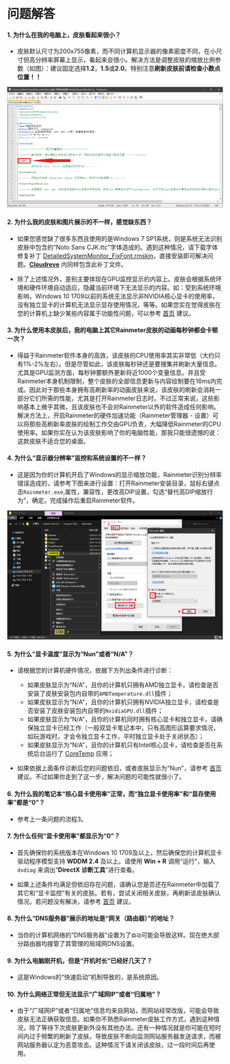 # 问题解答


#### 1. 为什么在我的电脑上，皮肤看起来很小？

* 皮肤默认尺寸为200x755像素，而不同计算机显示器的像素密度不同，在小尺寸但高分辨率屏幕上显示，看起来会很小。解决方法是调整皮肤的缩放比例参数（如图）：建议固定选择**1.2**，**1.5**或**2.0**。特别注意**刷新皮肤前请检查小数点位置！！**

![](https://raw.githubusercontent.com/Lssg97/DetailedSystemMonitor/master/Image/1.png)


#### 2. 为什么我的皮肤和图片展示的不一样，感觉缺东西？

* 如果您感觉缺了很多东西且使用的是Windows 7 SP1系统，则是系统无法识别皮肤中包含的“Noto Sans CJK.ttc”字体造成的。遇到这种情况，请下载字体修复补丁 [DetailedSystemMonitor_FixFont.rmskin](https://github.com/Lssg97/DetailedSystemMonitor/raw/master/Font/DetailedSystemMonitor_FixFont.rmskin)，直接安装即可解决问题。[**Cloudreve**](https://file.ykdlb.cn/#/s/9oud?path=%2F) 内同样包含此补丁文件。

* 除了上述情况外，差别主要体现在GPU监控显示的内容上。皮肤会根据系统环境和硬件环境自动适应，隐藏当前环境下无法显示的内容。如：受到系统环境影响，Windows 10 1709以前的系统无法显示非NVIDIA核心显卡的使用率，没有独立显卡的计算机无法显示显存使用情况，等等。如果您实在觉得皮肤在您的计算机上缺少某些内容属于功能性问题，可以参考 [首页](https://github.com/Lssg97/DetailedSystemMonitor) 建议。


#### 3. 为什么使用本皮肤后，我的电脑上其它Rainmeter皮肤的动画每秒钟都会卡顿一次？

* 得益于Rainmeter软件本身的高效，该皮肤的CPU使用率其实非常低（大约只有1%-2%左右）。但是尽管如此，该皮肤每秒钟还是要搜集并刷新大量信息。尤其是GPU监测方面，每秒钟要额外更新将近1000个变量信息。并且受Rainmeter本身机制限制，整个皮肤的全部信息更新与内容绘制要在16ms内完成。因此对于那些本身拥有高刷新率的动画皮肤来说，该皮肤的刷新会消耗一部分它们所需的性能，尤其是打开Rainmeter日志时。不过正常来说，这些影响基本上微乎其微，且该皮肤也不会对Rainmeter以外的软件造成任何影响。解决方法上，开启Rainmeter的硬件加速功能（Rainmeter管理器 - 设置）可以将那些高刷新率皮肤的绘制工作交由GPU负责，大幅降低Rainmeter的CPU使用率。如果你实在认为该皮肤影响了你的电脑性能，那我只能很遗憾的说：这款皮肤不适合您的桌面。


#### 4. 为什么“显示器分辨率”监控和系统设置的不一样？

* 这是因为你的计算机开启了Windows的显示缩放功能，Rainmeter识别分辨率错误造成的，请参考下图来进行设置：打开Rainmeter安装目录，鼠标右键点击`Rainmeter.exe`,属性，兼容性，更改高DIP设置，勾选“替代高DIP缩放行为”，确定。完成操作后重启Rainmeter软件。

![](https://raw.githubusercontent.com/Lssg97/DetailedSystemMonitor/master/Image/2.png)


#### 5. 为什么“显卡温度”显示为“Nun”或者“N/A”？

* 请根据您的计算机硬件情况，依据下方列出条件进行诊断：
  * 如果皮肤显示为“N/A”，且你的计算机只拥有AMD独立显卡，请检查是否安装了皮肤安装包内自带的`AMDTemperature.dll`插件；
  * 如果皮肤显示为“N/A”，且你的计算机只拥有NVIDIA独立显卡，请检查是否安装了皮肤安装包内自带的`NvidiaGPU.dll`插件；
  * 如果皮肤显示为“N/A”，且你的计算机同时拥有核心显卡和独立显卡，请确保独立显卡已经工作（一般双显卡笔记本中，只有高图形运算要求情况，如玩游戏时，才会令独立显卡工作，平时独立显卡处于关闭状态）；
  * 如果皮肤显示为“N/A”，且你的计算机只有Intel核心显卡，请检查是否在系统后台运行了 [CoreTemp](https://www.alcpu.com/CoreTemp/) 应用；

* 如果依据上面条件诊断后您的问题依旧，或者皮肤显示为“Nun”，请参考 [首页](https://github.com/Lssg97/DetailedSystemMonitor) 建议。不过如果你走到了这一步，解决问题的可能性就很小了。


#### 6. 为什么我的笔记本“核心显卡使用率”正常，而“独立显卡使用率”和“显存使用率”都是“0”？

* 参考上一条问题的流程3。


#### 7. 为什么任何“显卡使用率”都显示为“0”？

* 首先确保你的系统版本在Windows 10 1709及以上，然后确保您的计算机显卡驱动程序模型支持 **WDDM 2.4** 及以上。请使用 **Win + R** 调用“运行”，输入 `dxdiag` 来调出“**DirectX 诊断工具**”进行查看。

* 如果上述条件均满足但依旧存在问题，请确认您是否还在Rainmeter中加载了其它和“显卡监控”有关的皮肤。若有，尝试关闭相关皮肤，再刷新该皮肤确认情况。若问题没有解决，请参考 [首页](https://github.com/Lssg97/DetailedSystemMonitor) 建议。


#### 8. 为什么“DNS服务器”展示的地址是“网关（路由器）”的地址？

* 当你的计算机网络的“DNS服务器”设置为了`自动`可能会导致这样。现在绝大部分路由器均接管了其管理的局域网DNS设置。


#### 9. 为什么电脑刚开机，但是“开机时长”已经好几天了？

* 这是Windows的“快速启动”机制导致的，是系统原因。


#### 10. 为什么网络正常但无法显示“广域网IP”或者“归属地”？

* 由于“广域网IP”或者“归属地”信息均来自网站，而网站经常改版，可能会导致皮肤无法正确获取信息。如果你不熟悉Rainmeter皮肤工作方式，遇到这种情况，除了等待下次皮肤更新外没有其他办法。还有一种情况就是你可能在短时间内过于频繁的刷新了皮肤，导致皮肤不断向监测网站服务器发送请求，而被网站服务器认定为恶意攻击。这种情况下请关闭该皮肤，过一段时间后再使用。


